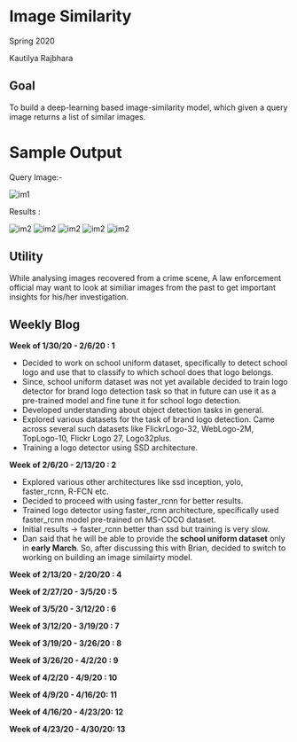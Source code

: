 # Image Similarity

Spring 2020

Kautilya Rajbhara 

## Goal

To build a deep-learning based image-similarity model, which given a query image returns a list of similar images.

# Sample Output

Query Image:- 

![im1](https://github.com/SathwikTejaswi/Deep-Image-Ranking/blob/master/sample_outputs/example1/query.JPEG)

Results :

![im2](https://github.com/SathwikTejaswi/Deep-Image-Ranking/blob/master/sample_outputs/example1/result1.JPEG)
![im2](https://github.com/SathwikTejaswi/Deep-Image-Ranking/blob/master/sample_outputs/example1/result2.JPEG)
![im2](https://github.com/SathwikTejaswi/Deep-Image-Ranking/blob/master/sample_outputs/example1/result3.JPEG)
![im2](https://github.com/SathwikTejaswi/Deep-Image-Ranking/blob/master/sample_outputs/example1/result4.JPEG)
![im2](https://github.com/SathwikTejaswi/Deep-Image-Ranking/blob/master/sample_outputs/example1/result5.JPEG)

## Utility

While analysing images recovered from a crime scene, A law enforcement official may want to look at similiar images from the past to get important insights for his/her investigation.


## Weekly Blog

**Week of 1/30/20 - 2/6/20 : 1**
 
- Decided to work on school uniform dataset, specifically to detect school logo and use that to classify to which school does that logo   belongs.
- Since, school uniform dataset was not yet available decided to train logo detector for brand logo detection task so that in future can   use it as a pre-trained model and fine tune it for school logo detection.
- Developed understanding about object detection tasks in general.
- Explored various datasets for the task of brand logo detection. Came across several such datasets like FlickrLogo-32, WebLogo-2M,       TopLogo-10, Flickr Logo 27, Logo32plus. 
- Training a logo detector using SSD architecture. 

**Week of 2/6/20 - 2/13/20 : 2**

- Explored various other architectures like ssd inception, yolo, faster_rcnn, R-FCN etc.
- Decided to proceed with using faster_rcnn for better results.
- Trained logo detector using faster_rcnn architecture, specifically used faster_rcnn model pre-trained on MS-COCO dataset.
- Initial results -> faster_rcnn better than ssd but training is very slow.
- Dan said that he will be able to provide the __school uniform dataset__ only in __early March__. So, after discussing this with Brian,   decided to switch to working on building an image similairty model.

**Week of 2/13/20 - 2/20/20 : 4**

**Week of 2/27/20 - 3/5/20 : 5**

**Week of 3/5/20 - 3/12/20 : 6**

**Week of 3/12/20 - 3/19/20 : 7**

**Week of 3/19/20 - 3/26/20 : 8**

**Week of 3/26/20 - 4/2/20 : 9**

**Week of 4/2/20 - 4/9/20 : 10**

**Week of 4/9/20 - 4/16/20: 11**

**Week of 4/16/20 - 4/23/20: 12**

**Week of 4/23/20 - 4/30/20: 13**
